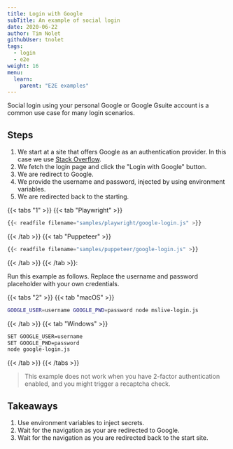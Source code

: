 ```yaml
---
title: Login with Google
subTitle: An example of social login
date: 2020-06-22
author: Tim Nolet
githubUser: tnolet
tags:
  - login
  - e2e
weight: 16
menu:
  learn:
    parent: "E2E examples"
---
```


Social login using your personal Google or Google Gsuite account is a common use case for many login scenarios.

<!-- more -->

## Steps

1. We start at a site that offers Google as an authentication provider. In this case we use [Stack Overflow](https://stackoverflow.com/).
2. We fetch the login page and click the "Login with Google" button.
3. We are redirect to Google.
4. We provide the username and password, injected by using environment variables.
5. We are redirected back to the starting.

{{< tabs "1" >}}
{{< tab "Playwright" >}}
```js
{{< readfile filename="samples/playwright/google-login.js" >}}
```
{{< /tab >}}
{{< tab "Puppeteer" >}}
```js
{{< readfile filename="samples/puppeteer/google-login.js" >}}
```
{{< /tab >}}
{{< /tab >}}:

Run this example as follows. Replace the username and password placeholder with your own credentials.

{{< tabs "2" >}}
{{< tab "macOS" >}}
```sh
GOOGLE_USER=username GOOGLE_PWD=password node mslive-login.js
```
{{< /tab >}}
{{< tab "Windows" >}}
```sh
SET GOOGLE_USER=username
SET GOOGLE_PWD=password
node google-login.js
```
{{< /tab >}}
{{< /tabs >}}


> This example does not work when you have 2-factor authentication enabled, and you might trigger a recaptcha check.

## Takeaways

1. Use environment variables to inject secrets.
2. Wait for the navigation as your are redirected to Google.
3. Wait for the navigation as you are redirected back to the start site.





